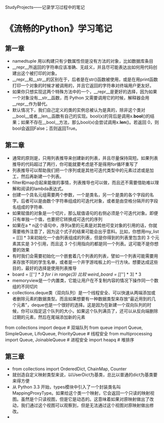 StudyProjects——记录学习过程中的笔记

# 《流畅的Python》学习笔记
## 第一章
- namedtuple 用以构建只有少数属性但是没有方法的对象，比如数据库条目
- __repr__所返回的字符串应该准确、无歧义，并且尽可能表达出如何用代码创建出这个被打印的对象。
- __repr__和__str__的区别在于，后者是在str()函数被使用，或是在用print函数打印一个对象的时候才被调用的，并且它返回的字符串对终端用户更友好。
- 如果你只想实现这两个特殊方法中的一个，__repr__是更好的选择，因为如果一个对象没有__str__函数，而 Python 又需要调用它的时候，解释器会用__repr__作为替代。
- 默认情况下，我们自己定义的类的实例总被认为是真的，除非这个类对__bool__或者__len__函数有自己的实现。bool(x)的背后是调用x.__bool__()的结果；如果不存在__bool__方法，那么bool(x)会尝试调用x.__len__()。若返回 0，则bool会返回False；否则返回True。

## 第二章
- 通常的原则是，只用列表推导来创建新的列表，并且尽量保持简短。如果列表推导的代码超过了两行，你可能就要考虑是不是得用for循环重写了
- 列表推导可以帮助我们把一个序列或是其他可迭代类型中的元素过滤或是加工，然后再新建一个列表。
- filter和map合起来能做的事情，列表推导也可以做，而且还不需要借助难以理解和阅读的lambda表达式。
- 创建一个具名元组需要两个参数，一个是类名，另一个是类的各个字段的名字。后者可以是由数个字符串组成的可迭代对象，或者是由空格分隔开的字段名组成的字符串.
- 如果赋值的对象是一个切片，那么赋值语句的右侧必须是个可迭代对象。即便只有单独一个值，也要把它转换成可迭代的序列
- 如果在a * n这个语句中，序列a里的元素是对其他可变对象的引用的话，你就需要格外注意了，因为这个式子的结果可能会出乎意料。比如，你想用my_list = [[]] * 3来初始化一个由列表组成的列表，但是你得到的列表里包含的 3 个元素其实是 3个引用，而且这 3 个引用指向的都是同一个列表。这可能不是你想要的效果
- 有时我们会需要初始化一个嵌套着几个列表的列表，譬如一个列表可能需要用来存放不同的学生名单，或者是一个井字游戏板上的一行方块。想要达成这些目的，最好的选择是使用列表推导
- board = [['_'] * 3 for i in range(3)   比较  weird_board = [['_'] * 3] * 3
- memoryview是一个内置类，它能让用户在不复制内容的情况下操作同一个数组的不同切片
- collections.deque类（双向队列）是一个线程安全、可以快速从两端添加或者删除元素的数据类型。而且如果想要有一种数据类型来存放“最近用到的几个元素”，deque也是一个很好的选择。这是因为在新建一个双向队列的时候，你可以指定这个队列的大小，如果这个队列满员了，还可以从反向端删除过期的元素，然后在尾端添加新的元素

from collections import deque  # 双端队列
from queue import Queue, SimpleQueue, LifoQueue, PriorityQueue # 线程安全
from multiprocessing import Queue, JoinableQueue  # 进程安全
import heapq  # 堆排序

## 第三章
- from collections import OrderedDict, ChainMap, Counter
- 就创造自定义映射类型来说，以UserDict为基类，总比以普通的dict为基类要来得方便
- 从 Python 3.3 开始，types模块中引入了一个封装类名叫MappingProxyType。如果给这个类一个映射，它会返回一个只读的映射视图。虽然是个只读视图，但是它是动态的。这意味着如果对原映射做出了改动，我们通过这个视图可以观察到，但是无法通过这个视图对原映射做出修改。
- 
